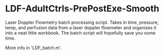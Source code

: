 # LDF-AdultCtrls-PrePostExe-Smooth
Laser Doppler Flowmetry batch processing script. Takes in time, pressure, temp, and perfusion data from a laser doppler flowmeter and organizes it into a neat little workbook. The batch script will hopefully save you some time.

More info in 'LDF_batch.m'.
